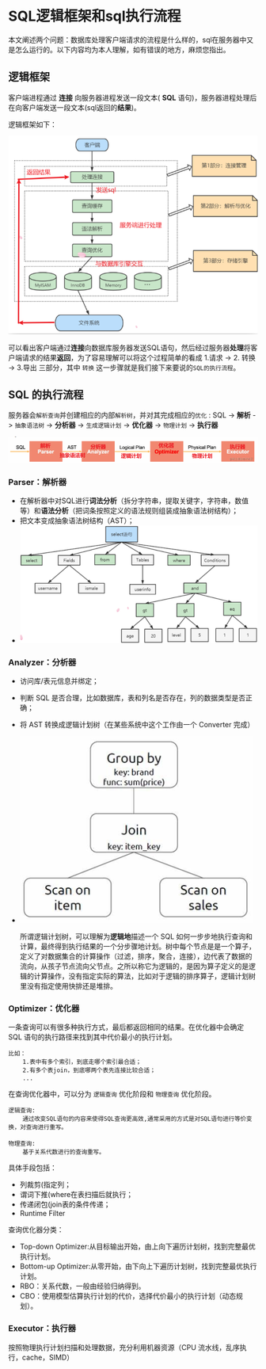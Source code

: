 # SQL逻辑框架和sql执行流程

本文阐述两个问题：数据库处理客户端请求的流程是什么样的，sql在服务器中又是怎么运行的。以下内容均为本人理解，如有错误的地方，麻烦您指出。

## 逻辑框架

客户端进程通过 **连接** 向服务器进程发送一段文本( **SQL** 语句)，服务器进程处理后在向客户端发送一段文本(sql返回的**结果**)。

逻辑框架如下：

![逻辑框架](../pic/SQL查询优化器浅析/1658824794326.png)

可以看出客户端通过**连接**向数据库服务器发送SQL语句，然后经过服务器**处理**将客户端请求的结果**返回**，为了容易理解可以将这个过程简单的看成 1.请求 -> 2. 转换 -> 3.导出 三部分，其中 `转换` 这一步骤就是我们接下来要说的`SQL的执行流程`。

## SQL 的执行流程

服务器会`解析查询`并创建相应的内部`解析树`，并对其完成相应的`优化` :
SQL -> **解析** -> `抽象语法树` -> **分析器** -> `生成逻辑计划` -> **优化器** -> `物理计划` -> **执行器**

![sql的一生](../pic/SQL查询优化器浅析/1658825542472.png)

### Parser：解析器

   - 在解析器中对SQL进行**词法分析**（拆分字符串，提取关键字，字符串，数值等）和**语法分析**（把词条按照定义的语法规则组装成抽象语法树结构）；
   - 把文本变成抽象语法树结构（AST）；
   - ![抽象语法树AST](../pic/SQL查询优化器浅析/1658826379224.png)

### Analyzer：分析器

- 访问库/表元信息并绑定；

- 判断 SQL 是否合理，比如数据库，表和列名是否存在，列的数据类型是否正确；

- 将 AST 转换成逻辑计划树（在某些系统中这个工作由一个 Converter 完成）

- ![逻辑计划树](../pic/SQL查询优化器浅析/1658827018544.png)

  所谓逻辑计划树，可以理解为**逻辑地**描述一个 SQL 如何一步步地执行查询和计算，最终得到执行结果的一个分步骤地计划。树中每个节点是是一个算子，定义了对数据集合的计算操作（过滤，排序，聚合，连接），边代表了数据的流向，从孩子节点流向父节点。之所以称它为逻辑的，是因为算子定义的是逻辑的计算操作，没有指定实际的算法，比如对于逻辑的排序算子，逻辑计划树里没有指定使用快排还是堆排。

### Optimizer：优化器

一条查询可以有很多种执行方式，最后都返回相同的结果。在优化器中会确定 SQL 语句的执行路径来找到其中代价最小的执行计划。

```
比如：
	1.表中有多个索引，到底走哪个索引最合适；
	2.有多个表join，到底哪两个表先连接比较合适；
	...
```

在查询优化器中，可以分为 `逻辑查询` 优化阶段和 `物理查询` 优化阶段。

```
逻辑查询:
	通过改变SQL语句的内容来使得SQL查询更高效,通常采用的方式是对SQL语句进行等价变换，对查询进行重写。
	
物理查询:
	基于关系代数进行的查询重写。
```

具体手段包括：

- 列裁剪(指定列；
- 谓词下推(where在表扫描后就执行；
- 传递闭包(join表的条件传递；
- Runtime Filter

查询优化器分类：

- Top-down Optimizer:从目标输出开始，由上向下遍历计划树，找到完整最优执行计划。
- Bottom-up Optimizer:从零开始，由下向上下遍历计划树，找到完整最优执行计划。
- RBO：关系代数，一般由经验归纳得到。
- CBO：使用模型估算执行计划的代价，选择代价最小的执行计划（动态规划）。	

### Executor：执行器

按照物理执行计划扫描和处理数据，充分利用机器资源（CPU 流水线，乱序执行，cache，SIMD）